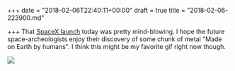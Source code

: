 +++
date = "2018-02-06T22:40:11+00:00"
draft = true
title = "2018-02-06-223900.md"

+++
That [SpaceX launch](https://www.youtube.com/watch?v=j8wxV-lUsZg) today was pretty mind-blowing. I hope the future space-archeologists enjoy their discovery of some chunk of metal "Made on Earth by humans". I think this might be my favorite gif right now though. 

![](/uploads/2018/02/07/landing2.gif)